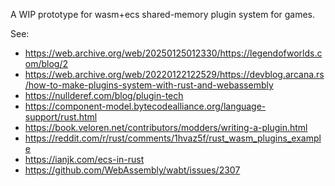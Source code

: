 A WIP prototype for wasm+ecs shared-memory plugin system for games.

See:

- https://web.archive.org/web/20250125012330/https://legendofworlds.com/blog/2
- https://web.archive.org/web/20220122122529/https://devblog.arcana.rs/how-to-make-plugins-system-with-rust-and-webassembly
- https://nullderef.com/blog/plugin-tech
- https://component-model.bytecodealliance.org/language-support/rust.html
- https://book.veloren.net/contributors/modders/writing-a-plugin.html
- https://reddit.com/r/rust/comments/1hvaz5f/rust_wasm_plugins_example
- https://ianjk.com/ecs-in-rust
- https://github.com/WebAssembly/wabt/issues/2307
